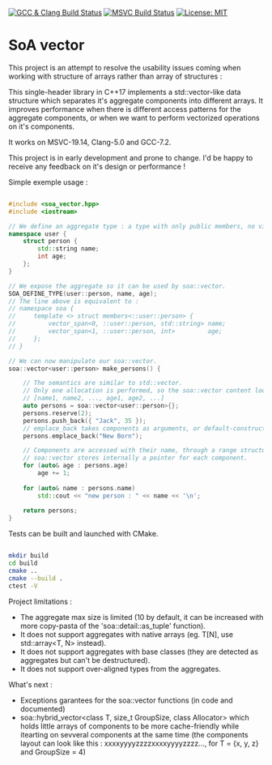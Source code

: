 
[![GCC & Clang Build Status](https://travis-ci.org/Dwarfobserver/soa_vector.svg?branch=master)](https://travis-ci.org/Dwarfobserver/soa_vector) [![MSVC Build Status](https://ci.appveyor.com/api/projects/status/github/Dwarfobserver/soa_vector?svg=true)](https://ci.appveyor.com/project/Dwarfobserver/soa_vector) [![License: MIT](https://img.shields.io/badge/License-MIT-yellow.svg)](https://opensource.org/licenses/MIT)

# SoA vector

This project is an attempt to resolve the usability issues coming when working with structure of arrays rather than array of structures :

This single-header library in C++17 implements a std::vector-like data structure which separates it's aggregate components into different arrays. It improves performance when there is different access patterns for the aggregate components, or when we want to perform vectorized operations on it's components.

It works on MSVC-19.14, Clang-5.0 and GCC-7.2.

This project is in early development and prone to change. I'd be happy to receive any feedback on it's design or performance !

Simple exemple usage :

```cpp

#include <soa_vector.hpp>
#include <iostream>

// We define an aggregate type : a type with only public members, no virtual functions and no constructor.
namespace user {
    struct person {
        std::string name;
        int age;
    };
}

// We expose the aggregate so it can be used by soa::vector.
SOA_DEFINE_TYPE(user::person, name, age);
// The line above is equivalent to :
// namespace soa {
//     template <> struct members<::user::person> {
//         vector_span<0, ::user::person, std::string> name;
//         vector_span<1, ::user::person, int>         age;
//     };
// }

// We can now manipulate our soa::vector.
soa::vector<user::person> make_persons() {

    // The semantics are similar to std::vector.
    // Only one allocation is performed, so the soa::vector content looks like this in memory :
    // [name1, name2, ..., age1, age2, ...]
    auto persons = soa::vector<user::person>{};
    persons.reserve(2);
    persons.push_back({ "Jack", 35 });
    // emplace_back takes components as arguments, or default-construct them.
    persons.emplace_back("New Born");

    // Components are accessed with their name, through a range structure :
    // soa::vector stores internally a pointer for each component.
    for (auto& age : persons.age)
        age += 1;
    
    for (auto& name : persons.name)
        std::cout << "new person : " << name << '\n';
    
    return persons;
}

```

Tests can be built and launched with CMake.

```bash

mkdir build
cd build
cmake ..
cmake --build .
ctest -V

```

Project limitations :

 - The aggregate max size is limited (10 by default, it can be increased with more copy-pasta of the 'soa::detail::as_tuple' function).
 - It does not support aggregates with native arrays (eg. T[N], use std::array<T, N> instead).
 - It does not support aggregates with base classes (they are detected as aggregates but can't be destructured).
 - It does not support over-aligned types from the aggregates.

What's next :

 - Exceptions garantees for the soa::vector functions (in code and documented)
 - soa::hybrid_vector<class T, size_t GroupSize, class Allocator> which holds little arrays of components to be more cache-friendly while itearting on sevveral components at the same time (the components layout can look like this :  xxxxyyyyzzzzxxxxyyyyzzzz..., for T = {x, y, z} and GroupSize = 4)
